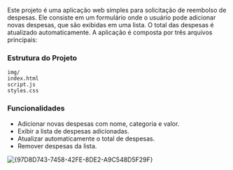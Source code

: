
Este projeto é uma aplicação web simples para solicitação de reembolso de despesas.
Ele consiste em um formulário onde o usuário pode adicionar novas despesas, que são exibidas em uma lista.
O total das despesas é atualizado automaticamente. A aplicação é composta por três arquivos principais:

### Estrutura do Projeto

```
img/
index.html
script.js
styles.css
```

### Funcionalidades

- Adicionar novas despesas com nome, categoria e valor.
- Exibir a lista de despesas adicionadas.
- Atualizar automaticamente o total de despesas.
- Remover despesas da lista.

![{97D8D743-7458-42FE-8DE2-A9C548D5F29F}](https://github.com/user-attachments/assets/3325e09a-9024-484b-93c5-fa467c8f8f30)
